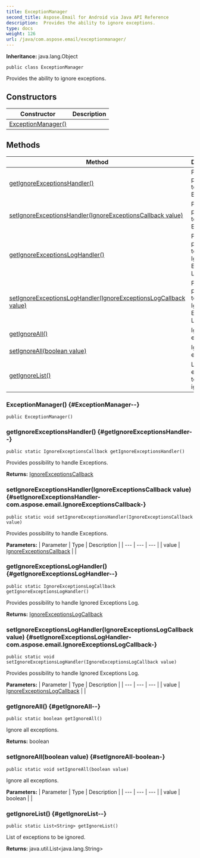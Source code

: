 ```yaml
---
title: ExceptionManager
second_title: Aspose.Email for Android via Java API Reference
description:  Provides the ability to ignore exceptions.
type: docs
weight: 126
url: /java/com.aspose.email/exceptionmanager/
---
```

**Inheritance:**
java.lang.Object
```
public class ExceptionManager
```

Provides the ability to ignore exceptions.
## Constructors

| Constructor | Description |
| --- | --- |
| [ExceptionManager()](#ExceptionManager--) |  |
## Methods

| Method | Description |
| --- | --- |
| [getIgnoreExceptionsHandler()](#getIgnoreExceptionsHandler--) | Provides possibility to handle Exceptions. |
| [setIgnoreExceptionsHandler(IgnoreExceptionsCallback value)](#setIgnoreExceptionsHandler-com.aspose.email.IgnoreExceptionsCallback-) | Provides possibility to handle Exceptions. |
| [getIgnoreExceptionsLogHandler()](#getIgnoreExceptionsLogHandler--) | Provides possibility to handle Ignored Exceptions Log. |
| [setIgnoreExceptionsLogHandler(IgnoreExceptionsLogCallback value)](#setIgnoreExceptionsLogHandler-com.aspose.email.IgnoreExceptionsLogCallback-) | Provides possibility to handle Ignored Exceptions Log. |
| [getIgnoreAll()](#getIgnoreAll--) | Ignore all exceptions. |
| [setIgnoreAll(boolean value)](#setIgnoreAll-boolean-) | Ignore all exceptions. |
| [getIgnoreList()](#getIgnoreList--) | List of exceptions to be ignored. |
### ExceptionManager() {#ExceptionManager--}
```
public ExceptionManager()
```


### getIgnoreExceptionsHandler() {#getIgnoreExceptionsHandler--}
```
public static IgnoreExceptionsCallback getIgnoreExceptionsHandler()
```


Provides possibility to handle Exceptions.

**Returns:**
[IgnoreExceptionsCallback](../../com.aspose.email/ignoreexceptionscallback)
### setIgnoreExceptionsHandler(IgnoreExceptionsCallback value) {#setIgnoreExceptionsHandler-com.aspose.email.IgnoreExceptionsCallback-}
```
public static void setIgnoreExceptionsHandler(IgnoreExceptionsCallback value)
```


Provides possibility to handle Exceptions.

**Parameters:**
| Parameter | Type | Description |
| --- | --- | --- |
| value | [IgnoreExceptionsCallback](../../com.aspose.email/ignoreexceptionscallback) |  |

### getIgnoreExceptionsLogHandler() {#getIgnoreExceptionsLogHandler--}
```
public static IgnoreExceptionsLogCallback getIgnoreExceptionsLogHandler()
```


Provides possibility to handle Ignored Exceptions Log.

**Returns:**
[IgnoreExceptionsLogCallback](../../com.aspose.email/ignoreexceptionslogcallback)
### setIgnoreExceptionsLogHandler(IgnoreExceptionsLogCallback value) {#setIgnoreExceptionsLogHandler-com.aspose.email.IgnoreExceptionsLogCallback-}
```
public static void setIgnoreExceptionsLogHandler(IgnoreExceptionsLogCallback value)
```


Provides possibility to handle Ignored Exceptions Log.

**Parameters:**
| Parameter | Type | Description |
| --- | --- | --- |
| value | [IgnoreExceptionsLogCallback](../../com.aspose.email/ignoreexceptionslogcallback) |  |

### getIgnoreAll() {#getIgnoreAll--}
```
public static boolean getIgnoreAll()
```


Ignore all exceptions.

**Returns:**
boolean
### setIgnoreAll(boolean value) {#setIgnoreAll-boolean-}
```
public static void setIgnoreAll(boolean value)
```


Ignore all exceptions.

**Parameters:**
| Parameter | Type | Description |
| --- | --- | --- |
| value | boolean |  |

### getIgnoreList() {#getIgnoreList--}
```
public static List<String> getIgnoreList()
```


List of exceptions to be ignored.

**Returns:**
java.util.List<java.lang.String>
